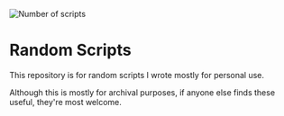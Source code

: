 ![Number of scripts](https://img.shields.io/badge/number_of_scripts-34-blue)
# Random Scripts
This repository is for random scripts I wrote mostly for personal use.

Although this is mostly for archival purposes, if anyone else finds these useful, they're most welcome.
